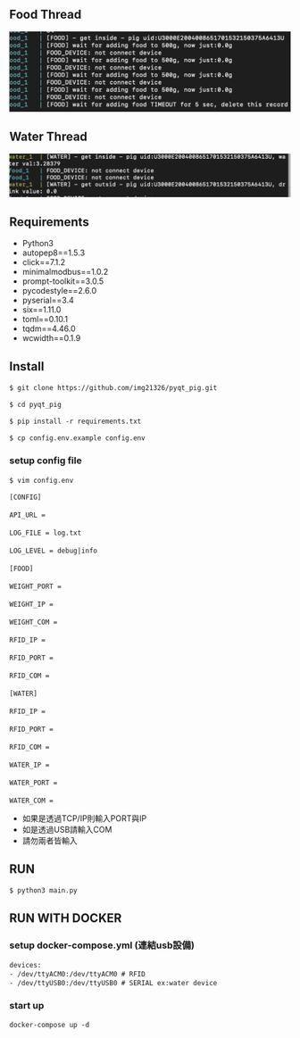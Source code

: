 ## Food Thread
![screenshot](https://github.com/img21326/pyqt_pig/blob/master/screenshot/%E8%9E%A2%E5%B9%95%E5%BF%AB%E7%85%A7%202020-06-10%20%E4%B8%8B%E5%8D%884.30.41.png?raw=true)

## Water Thread
![screenshot](https://github.com/img21326/pyqt_pig/blob/master/screenshot/%E8%9E%A2%E5%B9%95%E5%BF%AB%E7%85%A7%202020-06-10%20%E4%B8%8B%E5%8D%884.31.00.png?raw=true)

## Requirements

 - Python3
 - autopep8==1.5.3
 - click==7.1.2
 - minimalmodbus==1.0.2
 - prompt-toolkit==3.0.5
 - pycodestyle==2.6.0
 - pyserial==3.4
 - six==1.11.0
 - toml==0.10.1
 - tqdm==4.46.0
 - wcwidth==0.1.9

## Install

```
$ git clone https://github.com/img21326/pyqt_pig.git
```

```
$ cd pyqt_pig
```

```
$ pip install -r requirements.txt
```

```
$ cp config.env.example config.env
```

### setup config file

```
$ vim config.env
```

```
[CONFIG]

API_URL =

LOG_FILE = log.txt

LOG_LEVEL = debug|info

[FOOD]

WEIGHT_PORT =

WEIGHT_IP =

WEIGHT_COM =

RFID_IP =

RFID_PORT =

RFID_COM =

[WATER]

RFID_IP =

RFID_PORT =

RFID_COM =

WATER_IP =

WATER_PORT =

WATER_COM =
```

 - 如果是透過TCP/IP則輸入PORT與IP
 - 如是透過USB請輸入COM
 - 請勿兩者皆輸入

##  RUN

```
$ python3 main.py
```

##  RUN WITH DOCKER

### setup docker-compose.yml (連結usb設備)

```
devices:
- /dev/ttyACM0:/dev/ttyACM0 # RFID
- /dev/ttyUSB0:/dev/ttyUSB0 # SERIAL ex:water device
```

### start up

```
docker-compose up -d
```